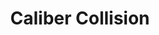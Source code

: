 ---
title: "Caliber Collision"
url: /baltimore/caliber-collision-belair-road/
shop: Autowerkstatt
---